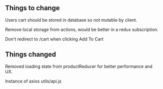 ## Things to change

Users cart should be stored in database so not mutable by client.

Remove local storage from actions, would be better in a redux subscription.

Don't redirect to /cart when clicking Add To Cart

## Things changed 

Removed loading state from productReducer for better performance and UX.

Instance of axios utils/api.js
